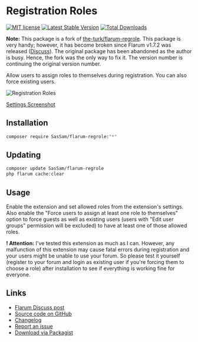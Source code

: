 # Registration Roles

[![MIT license](https://img.shields.io/badge/license-MIT-blue.svg)](https://github.com/SasSam/flarum-regrole/blob/master/LICENSE) [![Latest Stable Version](https://img.shields.io/packagist/v/SasSam/flarum-regrole.svg)](https://packagist.org/packages/SasSam/flarum-regrole) [![Total Downloads](https://img.shields.io/packagist/dt/SasSam/flarum-regrole.svg)](https://packagist.org/packages/SasSam/flarum-regrole)

**Note:** This package is a fork of [the-turk/flarum-regrole](https://github.com/the-turk/flarum-regrole). This package is very handy; however, it has become broken since Flarum v1.7.2 was released ([Discuss](https://discuss.flarum.org/d/24500-registration-roles/62)). The original package has been abandoned as the author is busy. Hence, the fork was the only way to fix it. The version number is continuing the original version number.

Allow users to assign roles to themselves during registration. You can also force existing users.

![Registration Roles](https://i.ibb.co/KhFp3hQ/reg-Role-Sign-Up-Modal.png)

[Settings Screenshot](https://i.imgur.com/U4URUoG.png)

## Installation

```bash
composer require SasSam/flarum-regrole:"*"
```

## Updating

```bash
composer update SasSam/flarum-regrole
php flarum cache:clear
```

## Usage

Enable the extension and set allowed roles from the extension's settings. Also enable the "Force users to assign at least one role to themselves" option to force guests as well as existing users (users with "Edit user groups" permission will be excluded) to have at least one of those allowed roles.

**! Attention:** I've tested this extension as much as I can. However, any malfunction of this extension may cause fatal errors during registration and your users might be unable to use your forum. So please test it yourself (register to your forum and login as existing user if you're forcing them to choose a role) after installation to see if everything is working fine for everyone.

## Links

- [Flarum Discuss post](https://discuss.flarum.org/d/24500-registration-roles)
- [Source code on GitHub](https://github.com/SasSam/flarum-regrole)
- [Changelog](https://github.com/SasSam/flarum-regrole/blob/master/CHANGELOG.md)
- [Report an issue](https://github.com/SasSam/flarum-regrole/issues)
- [Download via Packagist](https://packagist.org/packages/SasSam/flarum-regrole)
